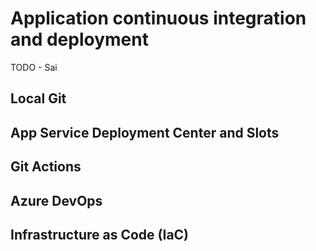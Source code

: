 # Application continuous integration and deployment

TODO - Sai

## Local Git

## App Service Deployment Center and Slots

## Git Actions

## Azure DevOps

## Infrastructure as Code (IaC)
